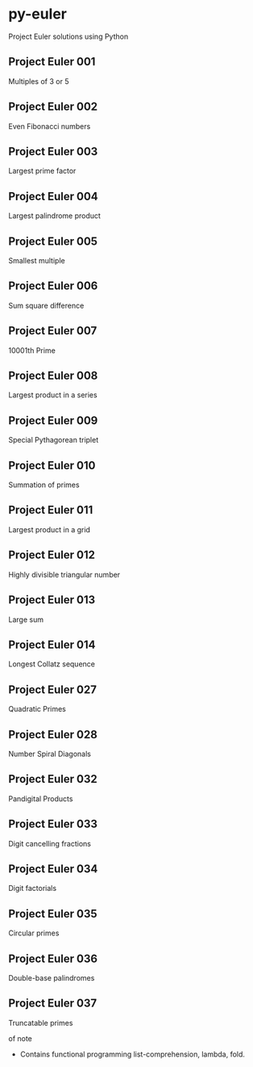 # py-euler
Project Euler solutions using Python

## Project Euler 001

Multiples of 3 or 5

## Project Euler 002

Even Fibonacci numbers

## Project Euler 003

Largest prime factor

## Project Euler 004

Largest palindrome product

## Project Euler 005

Smallest multiple

## Project Euler 006

Sum square difference

## Project Euler 007

10001th Prime

## Project Euler 008

Largest product in a series

## Project Euler 009

Special Pythagorean triplet

## Project Euler 010

Summation of primes

## Project Euler 011

Largest product in a grid

## Project Euler 012

Highly divisible triangular number

## Project Euler 013

Large sum

## Project Euler 014

Longest Collatz sequence

## Project Euler 027

Quadratic Primes

## Project Euler 028

Number Spiral Diagonals

## Project Euler 032

Pandigital Products

## Project Euler 033

Digit cancelling fractions

## Project Euler 034

Digit factorials

## Project Euler 035

Circular primes

## Project Euler 036

Double-base palindromes

## Project Euler 037

Truncatable primes

of note
* Contains functional programming list-comprehension, lambda, fold.

